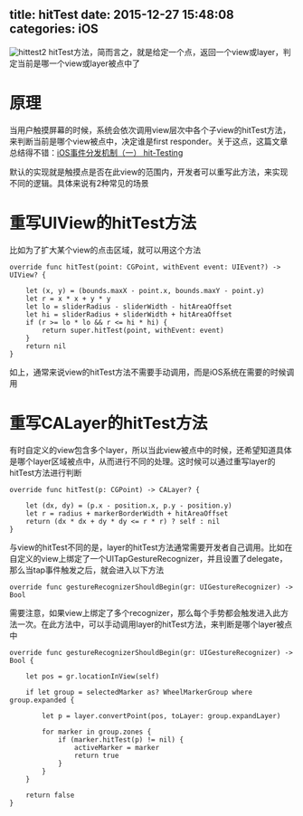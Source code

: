 title: hitTest
date: 2015-12-27 15:48:08
categories: iOS
---
![hittest2](http://pic.kyfxbl.com/hittest2.jpeg)
hitTest方法，简而言之，就是给定一个点，返回一个view或layer，判定当前是哪一个view或layer被点中了
<!--more-->

# 原理

当用户触摸屏幕的时候，系统会依次调用view层次中各个子view的hitTest方法，来判断当前是哪个view被点中，决定谁是first responder。关于这点，这篇文章总结得不错：[iOS事件分发机制（一） hit-Testing](http://suenblog.duapp.com/blog/100031/iOS%E4%BA%8B%E4%BB%B6%E5%88%86%E5%8F%91%E6%9C%BA%E5%88%B6%EF%BC%88%E4%B8%80%EF%BC%89%20hit-Testing)

默认的实现就是触摸点是否在此view的范围内，开发者可以重写此方法，来实现不同的逻辑。具体来说有2种常见的场景

# 重写UIView的hitTest方法

比如为了扩大某个view的点击区域，就可以用这个方法
```
override func hitTest(point: CGPoint, withEvent event: UIEvent?) -> UIView? {

    let (x, y) = (bounds.maxX - point.x, bounds.maxY - point.y)
    let r = x * x + y * y
    let lo = sliderRadius - sliderWidth - hitAreaOffset
    let hi = sliderRadius + sliderWidth + hitAreaOffset
    if (r >= lo * lo && r <= hi * hi) {
        return super.hitTest(point, withEvent: event)
    }
    return nil
}
```
如上，通常来说view的hitTest方法不需要手动调用，而是iOS系统在需要的时候调用

# 重写CALayer的hitTest方法

有时自定义的view包含多个layer，所以当此view被点中的时候，还希望知道具体是哪个layer区域被点中，从而进行不同的处理。这时候可以通过重写layer的hitTest方法进行判断

```
override func hitTest(p: CGPoint) -> CALayer? {

    let (dx, dy) = (p.x - position.x, p.y - position.y)
    let r = radius + markerBorderWidth + hitAreaOffset
    return (dx * dx + dy * dy <= r * r) ? self : nil
}
```

与view的hitTest不同的是，layer的hitTest方法通常需要开发者自己调用。比如在自定义的view上绑定了一个UITapGestureRecognizer，并且设置了delegate，那么当tap事件触发之后，就会进入以下方法
```
override func gestureRecognizerShouldBegin(gr: UIGestureRecognizer) -> Bool
```

需要注意，如果view上绑定了多个recognizer，那么每个手势都会触发进入此方法一次。在此方法中，可以手动调用layer的hitTest方法，来判断是哪个layer被点中
```
override func gestureRecognizerShouldBegin(gr: UIGestureRecognizer) -> Bool {
        
    let pos = gr.locationInView(self)
        
    if let group = selectedMarker as? WheelMarkerGroup where group.expanded {
               
        let p = layer.convertPoint(pos, toLayer: group.expandLayer)
        
        for marker in group.zones {
            if (marker.hitTest(p) != nil) {
                activeMarker = marker
                return true
            }
        }
    }
    
    return false
}
```